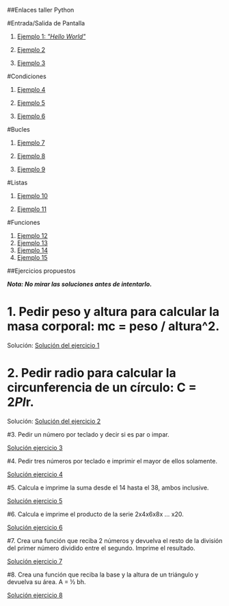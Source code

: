 ##Enlaces taller Python

#Entrada/Salida de Pantalla

1. [Ejemplo 1: *"Hello World"*](https://create.withcode.uk/python/34z)

2. [Ejemplo 2](https://create.withcode.uk/python/AJW)

3. [Ejemplo 3](https://create.withcode.uk/python/AJV)

#Condiciones

1. [Ejemplo 4](https://create.withcode.uk/python/AJX)

2. [Ejemplo 5](https://create.withcode.uk/python/AJY)

3. [Ejemplo 6](https://create.withcode.uk/python/AJa)

#Bucles

1. [Ejemplo 7](https://create.withcode.uk/python/AJb)

2. [Ejemplo 8](https://create.withcode.uk/python/AJs)

3. [Ejemplo 9](https://create.withcode.uk/python/AJu)

#Listas

1. [Ejemplo 10](https://create.withcode.uk/python/AJw)

2. [Ejemplo 11](https://create.withcode.uk/python/AJv)

#Funciones
1. [Ejemplo 12](https://create.withcode.uk/python/AJz)
2. [Ejemplo 13](https://create.withcode.uk/python/AJy)
3. [Ejemplo 14](https://create.withcode.uk/python/AK2)
4. [Ejemplo 15](https://create.withcode.uk/python/AK3)

##Ejercicios propuestos

***Nota: No mirar las soluciones antes de intentarlo.***

# 1. Pedir peso y altura para calcular la masa corporal: mc = peso / altura^2.

Solución:
[Solución del ejercicio 1](https://create.withcode.uk/python/AJn)

# 2. Pedir radio para calcular la circunferencia de un círculo: C = 2*PI*r.

Solución:
[Solución del ejercicio 2](https://create.withcode.uk/python/AJt)

#3. Pedir un número por teclado y decir si es par o impar.

[Solución ejercicio 3](https://create.withcode.uk/python/AK4)

#4. Pedir tres números por teclado e imprimir el mayor de ellos solamente.

[Solución ejercicio 4](https://create.withcode.uk/python/AK5)

#5. Calcula e imprime la suma desde el 14 hasta el 38, ambos inclusive.

[Solución ejercicio 5](https://create.withcode.uk/python/AK6)

#6. Calcula e imprime el producto de la serie 2x4x6x8x … x20.

[Solución ejercicio 6](https://create.withcode.uk/python/AK7)

#7. Crea una función que reciba 2 números y devuelva el resto de la división del primer número dividido entre el segundo. Imprime el resultado.

[Solución ejercicio 7](https://create.withcode.uk/python/AK9)

#8. Crea una función que reciba la base y la altura de un triángulo y devuelva su área. A = ½ bh.

[Solución ejercicio 8](https://create.withcode.uk/python/AKA)
